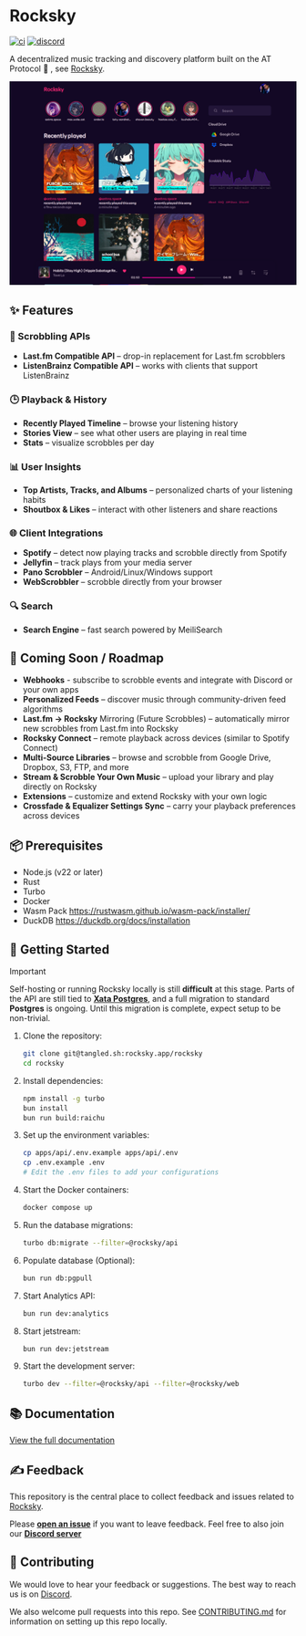 # Rocksky

[![ci](https://github.com/tsirysndr/rocksky/actions/workflows/ci.yml/badge.svg)](https://github.com/tsirysndr/rocksky/actions/workflows/ci.yml)
[![discord](https://img.shields.io/discord/1103720908104929321?label=discord&logo=discord&color=5865F2)](https://discord.gg/EVcBy2fVa3)

A decentralized music tracking and discovery platform built on the AT Protocol 🎵 , see [Rocksky](https://rocksky.app).

![Preview](./.github/assets/preview.png)

## ✨ Features

### 🎵 Scrobbling APIs
- **Last.fm Compatible API** – drop-in replacement for Last.fm scrobblers
- **ListenBrainz Compatible API** – works with clients that support ListenBrainz

### 🕒 Playback & History

- **Recently Played Timeline** – browse your listening history
- **Stories View** – see what other users are playing in real time
- **Stats** – visualize scrobbles per day

### 📊 User Insights

- **Top Artists, Tracks, and Albums** – personalized charts of your listening habits
- **Shoutbox & Likes** – interact with other listeners and share reactions

### 🌐 Client Integrations
- **Spotify** – detect now playing tracks and scrobble directly from Spotify
- **Jellyfin** – track plays from your media server
- **Pano Scrobbler** – Android/Linux/Windows support
- **WebScrobbler** – scrobble directly from your browser

### 🔍 Search
- **Search Engine** – fast search powered by MeiliSearch

## 🚧 Coming Soon / Roadmap
- **Webhooks** - subscribe to scrobble events and integrate with Discord or your own apps
- **Personalized Feeds** – discover music through community-driven feed algorithms
- **Last.fm → Rocksky** Mirroring (Future Scrobbles) – automatically mirror new scrobbles from Last.fm into Rocksky
- **Rocksky Connect** – remote playback across devices (similar to Spotify Connect)
- **Multi-Source Libraries** – browse and scrobble from Google Drive, Dropbox, S3, FTP, and more
- **Stream & Scrobble Your Own Music** – upload your library and play directly on Rocksky
- **Extensions** – customize and extend Rocksky with your own logic
- **Crossfade & Equalizer Settings Sync** – carry your playback preferences across devices

## 📦 Prerequisites

- Node.js (v22 or later)
- Rust
- Turbo
- Docker
- Wasm Pack https://rustwasm.github.io/wasm-pack/installer/
- DuckDB https://duckdb.org/docs/installation

## 🚀 Getting Started

> [!IMPORTANT]
>
> Self-hosting or running Rocksky locally is still **difficult** at this stage.
> Parts of the API are still tied to [**Xata Postgres**](https://xata.io), and a full migration to standard **Postgres** is ongoing.
> Until this migration is complete, expect setup to be non-trivial.


1. Clone the repository:
   ```bash
   git clone git@tangled.sh:rocksky.app/rocksky
   cd rocksky
   ```
2. Install dependencies:
   ```bash
   npm install -g turbo
   bun install
   bun run build:raichu
   ```
3. Set up the environment variables:
   ```bash
   cp apps/api/.env.example apps/api/.env
   cp .env.example .env
   # Edit the .env files to add your configurations
   ```
4. Start the Docker containers:
   ```bash
   docker compose up
   ```
5. Run the database migrations:
   ```bash
   turbo db:migrate --filter=@rocksky/api
   ```
6. Populate database (Optional):
   ```bash
   bun run db:pgpull
   ```

7. Start Analytics API:
   ```bash
   bun run dev:analytics
   ```
8. Start jetstream:
   ```bash
   bun run dev:jetstream
   ```
9. Start the development server:
   ```bash
   turbo dev --filter=@rocksky/api --filter=@rocksky/web
   ```

## 📚 Documentation
[View the full documentation](https://docs.rocksky.app)

## ✍️ Feedback
This repository is the central place to collect feedback and issues related to [Rocksky](https://rocksky.app).

Please [**open an issue**](https://tangled.org/@rocksky.app/rocksky/issues/new) if you want to leave feedback. Feel free to also join our [**Discord server**](https://discord.gg/EVcBy2fVa3)

## 🤝 Contributing
We would love to hear your feedback or suggestions. The best way to reach us is on [Discord](https://discord.gg/EVcBy2fVa3).

We also welcome pull requests into this repo. See [CONTRIBUTING.md](CONTRIBUTING.md)  for information on setting up this repo locally.